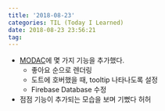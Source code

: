 ```yaml
---
title: '2018-08-23'
categories: TIL (Today I Learned)
date: 2018-08-23 23:56:21
tag:
---
```


- [MODAC](https://playlist-1ccd9.firebaseapp.com/)에 몇 가지 기능을 추가했다.
  - 좋아요 순으로 렌더링
  - 도트에 호버했을 때, tooltip 나타나도록 설정
  - Firebase Database 수정
- 점점 기능이 추가되는 모습을 보며 기뻤다 허허